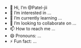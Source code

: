 - 👋 Hi, I’m @Patel-jii
- 👀 I’m interested in ...
- 🌱 I’m currently learning ...
- 💞️ I’m looking to collaborate on ...
- 📫 How to reach me ...
- 😄 Pronouns: ...
- ⚡ Fun fact: ...

<!---
Patel-jii/Patel-jii is a ✨ special ✨ repository because its `README.md` (this file) appears on your GitHub profile.
You can click the Preview link to take a look at your changes.
--->
